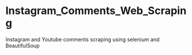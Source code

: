 # Instagram_Comments_Web_Scraping
Instagram and Youtube comments scraping using selenium and BeautifulSoup
